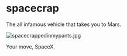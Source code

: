 # spacecrap
The all infamous vehicle that takes you to Mars.

![spacecrappedinmypants.jpg](https://i.imgur.com/IcLka4j.jpg)

Your move, SpaceX.
